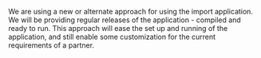 We are using a new or alternate approach for using the import application. 
We will be providing regular releases of the application - compiled and ready to run. 
This approach will ease the set up and running of the application, and still enable some customization for the current requirements of a partner. 
